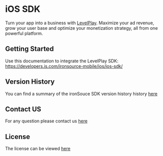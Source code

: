 # iOS SDK

Turn your app into a business with [LevelPlay](https://www.is.com/). Maximize your ad revenue, grow your user base and optimize your monetization strategy, all from one powerful platform.

## Getting Started
Use this documentation to integrate the LevelPlay SDK:
https://developers.is.com/ironsource-mobile/ios/ios-sdk/


## Version History
You can find a summary of the ironSouce SDK version history history [here](https://developers.is.com/ironsource-mobile/ios/sdk-change-log/)

## Contact US
For any question please contact us [here](https://ironsrc.formtitan.com/knowledge-center#/)

## License
The license can be viewed [here](https://github.com/ironsource-mobile/iOS-sdk/blob/master/LICENSE)
